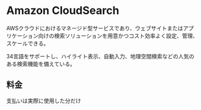 # Amazon CloudSearch  
AWSクラウドにおけるマネージド型サービスであり、ウェブサイトまたはアプリケーション向けの検索ソリューションを用意かつコスト効率よく設定、管理、スケールできる。  

34言語をサポートし、ハイライト表示、自動入力、地理空間検索などの人気のある検索機能を備えている。  


## 料金  
支払いは実際に使用した分だけ  
